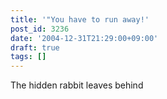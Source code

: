 ```yaml
---
title: '"You have to run away!'
post_id: 3236
date: '2004-12-31T21:29:00+09:00'
draft: true
tags: []
---
```


The hidden rabbit leaves behind
